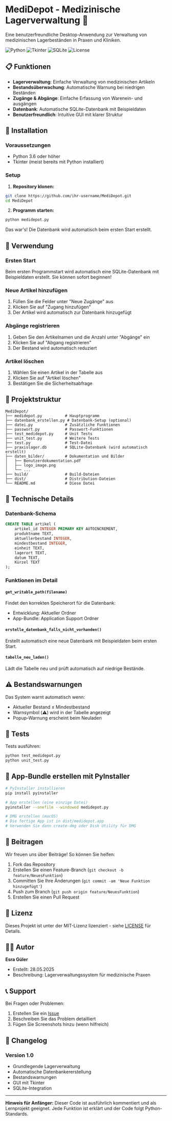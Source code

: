 # MediDepot - Medizinische Lagerverwaltung 🏥

Eine benutzerfreundliche Desktop-Anwendung zur Verwaltung von medizinischen Lagerbeständen in Praxen und Kliniken.

![Python](https://img.shields.io/badge/Python-3.6+-blue.svg)
![Tkinter](https://img.shields.io/badge/GUI-Tkinter-green.svg)
![SQLite](https://img.shields.io/badge/Database-SQLite-orange.svg)
![License](https://img.shields.io/badge/License-MIT-yellow.svg)

## 📋 Funktionen

- **Lagerverwaltung**: Einfache Verwaltung von medizinischen Artikeln
- **Bestandsüberwachung**: Automatische Warnung bei niedrigen Beständen
- **Zugänge & Abgänge**: Einfache Erfassung von Warenein- und ausgängen
- **Datenbank**: Automatische SQLite-Datenbank mit Beispieldaten
- **Benutzerfreundlich**: Intuitive GUI mit klarer Struktur

## 🚀 Installation

### Voraussetzungen

- Python 3.6 oder höher
- Tkinter (meist bereits mit Python installiert)

### Setup

1. **Repository klonen:**
```bash
git clone https://github.com/ihr-username/MediDepot.git
cd MediDepot
```

2. **Programm starten:**
```bash
python medidepot.py
```

Das war's! Die Datenbank wird automatisch beim ersten Start erstellt.

## 📖 Verwendung

### Ersten Start
Beim ersten Programmstart wird automatisch eine SQLite-Datenbank mit Beispieldaten erstellt. Sie können sofort beginnen!

### Neue Artikel hinzufügen
1. Füllen Sie die Felder unter "Neue Zugänge" aus
2. Klicken Sie auf "Zugang hinzufügen"
3. Der Artikel wird automatisch zur Datenbank hinzugefügt

### Abgänge registrieren
1. Geben Sie den Artikelnamen und die Anzahl unter "Abgänge" ein
2. Klicken Sie auf "Abgang registrieren"
3. Der Bestand wird automatisch reduziert

### Artikel löschen
1. Wählen Sie einen Artikel in der Tabelle aus
2. Klicken Sie auf "Artikel löschen"
3. Bestätigen Sie die Sicherheitsabfrage

## 📁 Projektstruktur

```
MediDepot/
├── medidepot.py          # Hauptprogramm
├── datenbank_erstellen.py # Datenbank-Setup (optional)
├── datei.py              # Zusätzliche Funktionen
├── passwort.py           # Passwort-Funktionen
├── test_medidepot.py     # Unit Tests
├── unit_test.py          # Weitere Tests
├── test.py               # Test-Datei
├── praxislager.db        # SQLite-Datenbank (wird automatisch erstellt)
├── daten_bilder/         # Dokumentation und Bilder
│   ├── Benutzerdokumentation.pdf
│   ├── logo_image.png
│   └── ...
├── build/                # Build-Dateien
├── dist/                 # Distribution-Dateien
└── README.md             # Diese Datei
```

## 🔧 Technische Details

### Datenbank-Schema
```sql
CREATE TABLE artikel (
    artikel_id INTEGER PRIMARY KEY AUTOINCREMENT,
    produktname TEXT,
    aktuellerbestand INTEGER,
    mindestbestand INTEGER,
    einheit TEXT,
    lagerort TEXT,
    datum TEXT,
    Kürzel TEXT
);
```

### Funktionen im Detail

#### `get_writable_path(filename)`
Findet den korrekten Speicherort für die Datenbank:
- Entwicklung: Aktueller Ordner
- App-Bundle: Application Support Ordner

#### `erstelle_datenbank_falls_nicht_vorhanden()`
Erstellt automatisch eine neue Datenbank mit Beispieldaten beim ersten Start.

#### `tabelle_neu_laden()`
Lädt die Tabelle neu und prüft automatisch auf niedrige Bestände.

## ⚠️ Bestandswarnungen

Das System warnt automatisch wenn:
- Aktueller Bestand ≤ Mindestbestand
- Warnsymbol (⚠️) wird in der Tabelle angezeigt
- Popup-Warnung erscheint beim Neuladen

## 🧪 Tests

Tests ausführen:
```bash
python test_medidepot.py
python unit_test.py
```

## 📱 App-Bundle erstellen mit PyInstaller

```bash
# PyInstaller installieren
pip install pyinstaller

# App erstellen (eine einzige Datei)
pyinstaller --onefile --windowed medidepot.py

# DMG erstellen (macOS)
# Die fertige App ist in dist/medidepot.app
# Verwenden Sie dann create-dmg oder Disk Utility für DMG
```

## 🤝 Beitragen

Wir freuen uns über Beiträge! So können Sie helfen:

1. Fork das Repository
2. Erstellen Sie einen Feature-Branch (`git checkout -b feature/NeuesFunktion`)
3. Committen Sie Ihre Änderungen (`git commit -am 'Neue Funktion hinzugefügt'`)
4. Push zum Branch (`git push origin feature/NeuesFunktion`)
5. Erstellen Sie einen Pull Request

## 📝 Lizenz

Dieses Projekt ist unter der MIT-Lizenz lizenziert - siehe [LICENSE](LICENSE) für Details.

## 👨‍💻 Autor

**Esra Güler**
- Erstellt: 28.05.2025
- Beschreibung: Lagerverwaltungssystem für medizinische Praxen

## 📞 Support

Bei Fragen oder Problemen:
1. Erstellen Sie ein [Issue](https://github.com/ihr-username/MediDepot/issues)
2. Beschreiben Sie das Problem detailliert
3. Fügen Sie Screenshots hinzu (wenn hilfreich)

## 🔄 Changelog

### Version 1.0
- Grundlegende Lagerverwaltung
- Automatische Datenbankererstellung
- Bestandswarnungen
- GUI mit Tkinter
- SQLite-Integration

---

**Hinweis für Anfänger:** Dieser Code ist ausführlich kommentiert und als Lernprojekt geeignet. Jede Funktion ist erklärt und der Code folgt Python-Standards.